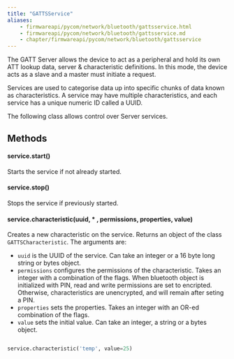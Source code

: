 ```yaml
---
title: "GATTSService"
aliases:
    - firmwareapi/pycom/network/bluetooth/gattsservice.html
    - firmwareapi/pycom/network/bluetooth/gattsservice.md
    - chapter/firmwareapi/pycom/network/bluetooth/gattsservice
---
```


The GATT Server allows the device to act as a peripheral and hold its own ATT lookup data, server & characteristic definitions. In this mode, the device acts as a slave and a master must initiate a request.

Services are used to categorise data up into specific chunks of data known as characteristics. A service may have multiple characteristics, and each service has a unique numeric ID called a UUID.

The following class allows control over Server services.

## Methods

#### service.start()

Starts the service if not already started.

#### service.stop()

Stops the service if previously started.

#### service.characteristic(uuid, \* , permissions, properties, value)

Creates a new characteristic on the service. Returns an object of the class `GATTSCharacteristic`. The arguments are:

* `uuid` is the UUID of the service. Can take an integer or a 16 byte long string or bytes object.
* `permissions` configures the permissions of the characteristic. Takes an integer with a combination of the flags. When bluetooth object is initialized with PIN, read and write permissions are set to encripted. Otherwise, characteristics are unencrypted, and will remain after seting a PIN.
* `properties` sets the properties. Takes an integer with an OR-ed combination of the flags.
* `value` sets the initial value. Can take an integer, a string or a bytes object.

```python

service.characteristic('temp', value=25)
```
